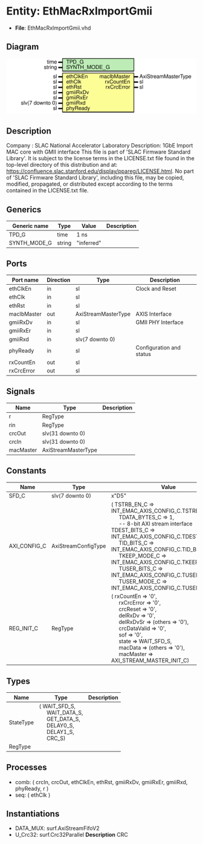 # Entity: EthMacRxImportGmii

- **File**: EthMacRxImportGmii.vhd
## Diagram

![Diagram](EthMacRxImportGmii.svg "Diagram")
## Description

Company    : SLAC National Accelerator Laboratory
Description: 1GbE Import MAC core with GMII interface
This file is part of 'SLAC Firmware Standard Library'.
It is subject to the license terms in the LICENSE.txt file found in the
top-level directory of this distribution and at:
   https://confluence.slac.stanford.edu/display/ppareg/LICENSE.html.
No part of 'SLAC Firmware Standard Library', including this file,
may be copied, modified, propagated, or distributed except according to
the terms contained in the LICENSE.txt file.
## Generics

| Generic name | Type   | Value      | Description |
| ------------ | ------ | ---------- | ----------- |
| TPD_G        | time   | 1 ns       |             |
| SYNTH_MODE_G | string | "inferred" |             |
## Ports

| Port name   | Direction | Type                | Description              |
| ----------- | --------- | ------------------- | ------------------------ |
| ethClkEn    | in        | sl                  | Clock and Reset          |
| ethClk      | in        | sl                  |                          |
| ethRst      | in        | sl                  |                          |
| macIbMaster | out       | AxiStreamMasterType | AXIS Interface           |
| gmiiRxDv    | in        | sl                  | GMII PHY Interface       |
| gmiiRxEr    | in        | sl                  |                          |
| gmiiRxd     | in        | slv(7 downto 0)     |                          |
| phyReady    | in        | sl                  | Configuration and status |
| rxCountEn   | out       | sl                  |                          |
| rxCrcError  | out       | sl                  |                          |
## Signals

| Name      | Type                | Description |
| --------- | ------------------- | ----------- |
| r         | RegType             |             |
| rin       | RegType             |             |
| crcOut    | slv(31 downto 0)    |             |
| crcIn     | slv(31 downto 0)    |             |
| macMaster | AxiStreamMasterType |             |
## Constants

| Name         | Type                | Value                                                                                                                                                                                                                                                                                                                                                                                                                                                                                                                                                                                                                                                                    | Description |
| ------------ | ------------------- | ------------------------------------------------------------------------------------------------------------------------------------------------------------------------------------------------------------------------------------------------------------------------------------------------------------------------------------------------------------------------------------------------------------------------------------------------------------------------------------------------------------------------------------------------------------------------------------------------------------------------------------------------------------------------ | ----------- |
| SFD_C        | slv(7 downto 0)     |  x"D5"                                                                                                                                                                                                                                                                                                                                                                                                                                                                                                                                                                                                                                                                   |             |
| AXI_CONFIG_C | AxiStreamConfigType |  (       TSTRB_EN_C    => INT_EMAC_AXIS_CONFIG_C.TSTRB_EN_C,<br><span style="padding-left:20px">       TDATA_BYTES_C => 1,<br><span style="padding-left:20px">               -- 8-bit AXI stream interface       TDEST_BITS_C  => INT_EMAC_AXIS_CONFIG_C.TDEST_BITS_C,<br><span style="padding-left:20px">       TID_BITS_C    => INT_EMAC_AXIS_CONFIG_C.TID_BITS_C,<br><span style="padding-left:20px">       TKEEP_MODE_C  => INT_EMAC_AXIS_CONFIG_C.TKEEP_MODE_C,<br><span style="padding-left:20px">       TUSER_BITS_C  => INT_EMAC_AXIS_CONFIG_C.TUSER_BITS_C,<br><span style="padding-left:20px">       TUSER_MODE_C  => INT_EMAC_AXIS_CONFIG_C.TUSER_MODE_C)     |             |
| REG_INIT_C   | RegType             |  (       rxCountEn    => '0',<br><span style="padding-left:20px">       rxCrcError   => '0',<br><span style="padding-left:20px">       crcReset     => '0',<br><span style="padding-left:20px">       delRxDv      => '0',<br><span style="padding-left:20px">       delRxDvSr    => (others => '0'),<br><span style="padding-left:20px">       crcDataValid => '0',<br><span style="padding-left:20px">       sof          => '0',<br><span style="padding-left:20px">       state        => WAIT_SFD_S,<br><span style="padding-left:20px">       macData      => (others => '0'),<br><span style="padding-left:20px">       macMaster    => AXI_STREAM_MASTER_INIT_C) |             |
## Types

| Name      | Type                                                                                                                                                                                                                                                   | Description |
| --------- | ------------------------------------------------------------------------------------------------------------------------------------------------------------------------------------------------------------------------------------------------------ | ----------- |
| StateType | ( WAIT_SFD_S,<br><span style="padding-left:20px"> WAIT_DATA_S,<br><span style="padding-left:20px"> GET_DATA_S,<br><span style="padding-left:20px"> DELAY0_S,<br><span style="padding-left:20px"> DELAY1_S,<br><span style="padding-left:20px"> CRC_S)  |             |
| RegType   |                                                                                                                                                                                                                                                        |             |
## Processes
- comb: ( crcIn, crcOut, ethClkEn, ethRst, gmiiRxDv, gmiiRxEr,
                   gmiiRxd, phyReady, r )
- seq: ( ethClk )
## Instantiations

- DATA_MUX: surf.AxiStreamFifoV2
- U_Crc32: surf.Crc32Parallel
**Description**
CRC

